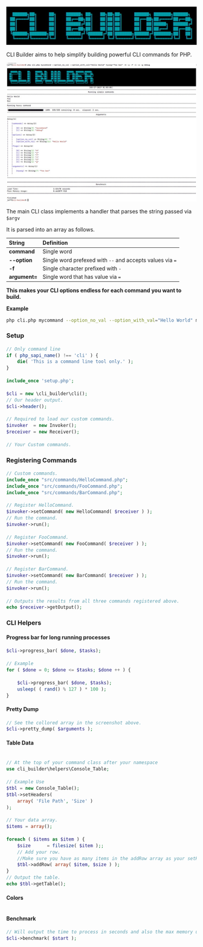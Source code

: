 ![alt text](https://raw.githubusercontent.com/topdown/cli-builder/master/assets/logo.jpg)

CLI Builder aims to help simplify building powerful CLI commands for PHP.

![alt text](https://raw.githubusercontent.com/topdown/cli-builder/master/assets/screenshot.jpg)


The main CLI class implements a handler that parses the string passed via `$argv`

It is parsed into an array as follows.

| String | Definition |
|:---|:---|
|__command__| Single word |
| __--option__ | Single word prefexed with `--` and accepts values via `=` |
| __-f__ | Single character prefixed with `-` |
| __argument=__ | Single word that has value via `=` |

__This makes your CLI options endless for each command you want to build.__

__Example__
```bash
php cli.php mycommand --option_no_val --option_with_val="Hello World" myarg="foo bar" -m  debug
```

### Setup

```php
// Only command line
if ( php_sapi_name() !== 'cli' ) {
	die( 'This is a command line tool only.' );
}

include_once 'setup.php';

$cli = new \cli_builder\cli();
// Our header output.
$cli->header();

// Required to load our custom commands.
$invoker  = new Invoker();
$receiver = new Receiver();

// Your Custom commands.

```

### Registering Commands

```php
// Custom commands.
include_once "src/commands/HelloCommand.php";
include_once "src/commands/FooCommand.php";
include_once "src/commands/BarCommand.php";

// Register HelloCommand.
$invoker->setCommand( new HelloCommand( $receiver ) );
// Run the command.
$invoker->run();

// Register FooCommand.
$invoker->setCommand( new FooCommand( $receiver ) );
// Run the command.
$invoker->run();

// Register BarCommand.
$invoker->setCommand( new BarCommand( $receiver ) );
// Run the command.
$invoker->run();

// Outputs the results from all three commands registered above.
echo $receiver->getOutput();

```


### CLI Helpers

#### Progress bar for long running processes
```php
$cli->progress_bar( $done, $tasks);

// Example
for ( $done = 0; $done <= $tasks; $done ++ ) {

	$cli->progress_bar( $done, $tasks);
	usleep( ( rand() % 127 ) * 100 );
}
```

#### Pretty Dump
```php
// See the collored array in the screenshot above.
$cli->pretty_dump( $arguments );
```

#### Table Data
```php

// At the top of your command class after your namespace
use cli_builder\helpers\Console_Table;

// Example Use
$tbl = new Console_Table();
$tbl->setHeaders(
	array( 'File Path', 'Size' )
);

// Your data array.
$items = array();

foreach ( $items as $item ) {
	$size      = filesize( $item );;
	// Add your row. 
	//Make sure you have as many items in the addRow array as your setHeaders.
	$tbl->addRow( array( $item, $size ) );
}
// Output the table.
echo $tbl->getTable();
```

#### Colors
```php


```

#### Benchmark
```php
// Will output the time to process in seconds and also the max memory used.
$cli->benchmark( $start );
```

